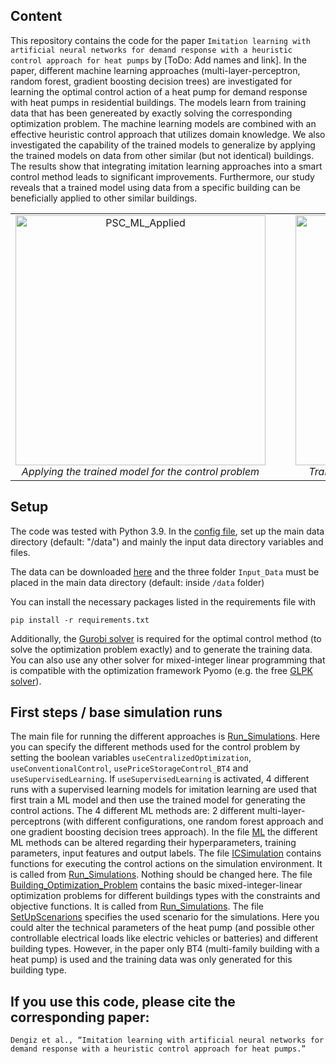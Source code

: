 ## Content
This repository contains the code for the paper ```Imitation learning with artificial neural networks for demand response with a heuristic control approach for heat pumps``` by [ToDo: Add names and link]. In the paper, different machine learning approaches (multi-layer-perceptron, random forest, gradient boosting decision trees) are investigated for learning the optimal control action of a heat pump for demand response with heat pumps in residential buildings. The models learn from training data that has been genereated by exactly solving the corresponding optimization problem. The machine learning models are combined with an effective heuristic control approach that utilizes domain knowledge. We also investigated the capability of the trained models to generalize by applying the trained models on data from other similar (but not identical) buildings. The results show that integrating imitation learning approaches into a smart control method leads to significant improvements. Furthermore, our study reveals that a trained model using data from a specific building can be beneficially applied to other similar buildings.

<table style="border-collapse: collapse; width: 100%; table-layout: fixed;">
  <tr>
    <td style="text-align: center; vertical-align: top; padding-right: 40px; border: none;">
      <img src="https://github.com/thomasdengiz/Imitation_Learning_Weeks/assets/26788796/0b39b0c5-2c9d-4880-9f45-720ee8593e61" alt="PSC_ML_Applied" width="400"/>
      <div><em>Applying the trained model for the control problem</em></div>
    </td>
    <td style="text-align: center; vertical-align: top; border: none;">
      <img src="https://github.com/thomasdengiz/Imitation_Learning_Weeks/assets/26788796/e0ac77c5-5125-44c1-a560-be45a794f349" alt="Training_with_other_buildings" width="400"/>
      <div><em>Training process with data from other buildings</em></div>
    </td>
  </tr>
</table>








## Setup
The code was tested with Python 3.9. In the [config file](config.py), set up the main data directory (default: "/data") and mainly the input data directory variables and files.

The data can be downloaded [here](https://radar.kit.edu/radar/en/dataset/JieKFMOeZgzCYGmh#) and the three folder `Input_Data` must be placed in the main data directory (default: inside `/data` folder)

You can install the necessary packages listed in the requirements file with

```pip install -r requirements.txt```

Additionally, the [Gurobi solver](https://www.gurobi.com/) is required for the optimal control method (to solve the optimization problem exactly) and to generate the training data. You can also use any other solver for mixed-integer linear programming that is compatible with the optimization framework Pyomo (e.g. the free [GLPK solver](https://www.gnu.org/software/glpk/)). 

## First steps / base simulation runs
The main file for running the different approaches is [Run_Simulations](Run_Simulations.py). Here you can specify the different methods used for the control problem by setting the boolean variables `useCentralizedOptimization`, `useConventionalControl`, `usePriceStorageControl_BT4` and `useSupervisedLearning`. If `useSupervisedLearning` is activated, 4 different runs with a supervised learning models for imitation learning are used that first train a ML model and then use the trained model for generating the control actions. The 4 different ML methods are: 2 different multi-layer-perceptrons (with different configurations, one random forest approach and one gradient boosting decision trees approach). In the file [ML](ML.py) the different ML methods can be altered regarding their hyperparameters, training parameters, input features and output labels. The file [ICSimulation](ICSimulation.py) contains functions for executing the control actions on the simulation environment. It is called from [Run_Simulations](Run_Simulations.py). Nothing should be changed here. The file [Building_Optimization_Problem](Building_Optimization_Problem.py) contains the basic mixed-integer-linear optimization problems for different buildings types with the constraints and objective functions. It is called from [Run_Simulations](Run_Simulations.py). The file [SetUpScenarions](SetUpScenarions.py) specifies the used scenario for the simulations. Here you could alter the technical parameters of the heat pump (and possible other controllable electrical loads like electric vehicles or batteries) and different building types. However, in the paper only BT4 (multi-family building with a heat pump) is used and the training data was only generated for this building type. 

## If you use this code, please cite the corresponding paper:
```Dengiz et al., “Imitation learning with artificial neural networks for demand response with a heuristic control approach for heat pumps.” ```

